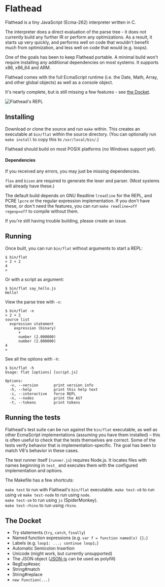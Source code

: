 Flathead
========
Flathead is a tiny JavaScript (Ecma-262) interpreter written in C.

The interpreter does a direct evaluation of the parse tree - it does not
currently build any further IR or perform any optimizations. As a result, it
starts up very quickly, and performs well on code that wouldn't benefit much
from optimization, and less well on code that would (e.g. loops). 

One of the goals has been to keep Flathead portable. A minimal build won't
require installing any additional dependencies on most systems. It supports
x86, x86_64 and ARM.

Flathead comes with the full EcmaScript runtime (i.e. the Date, Math, Array,
and other global objects) as well as a console object.

It's nearly complete, but is still missing a few features - see [the Docket](#the-docket).

![Flathead's REPL](http://ndreynolds.com/img/flathead.png)


Installing
----------
Download or clone the source and run `make` within. This creates an executable
at `bin/flat` within the source directory. (You can optionally run `make
install` to copy this to `/usr/local/bin/`.)

Flathead should build on most POSIX platforms (no Windows support yet).

#### Dependencies 

If you received any errors, you may just be missing dependencies.

`flex` and `bison` are required to generate the lexer and parser. (Most systems
will already have these.)

The default build depends on GNU Readline `lreadline` for the REPL, and PCRE
`lpcre` or the regular expression implementation. If you don't have these, or
don't need the features, you can run `make readline=off regexp=off` to compile
without them.

If you're still having trouble building, please create an issue.


Running
-------
Once built, you can run `bin/flat` without arguments to start a REPL:

    $ bin/flat
    > 2 + 2
    4
    >

Or with a script as argument:

    $ bin/flat say_hello.js
    Hello!

View the parse tree with `-n`:

    $ bin/flat -n
    > 2 + 2
    source list
      expression statement
        expression (binary)
          +
          number (2.000000)
          number (2.000000)
    4
    >

See all the options with `-h`:

    $ bin/flat -h
    Usage: flat [options] [script.js] 

    Options:
      -v, --version       print version info
      -h, --help          print this help text
      -i, --interactive   force REPL
      -n, --nodes         print the AST
      -t, --tokens        print tokens


Running the tests
-----------------
Flathead's test suite can be run against the `bin/flat` executable, as well as
other EcmaScript implementations (assuming you have them installed) – this is
often useful to check that the tests themselves are correct. Some of the tests
verify behavior that is implementation-specific. The goal has been to match
V8's behavior in these cases.

The test runner itself (`runner.js`) requires Node.js. It locates files with
names beginning in `test_` and executes them with the configured implementation
and options. 

The Makefile has a few shortcuts:

`make test` to run with Flathead's `bin/flat` executable. 
`make test-v8` to run using `v8` 
`make test-node` to run using `node`.  
`make test-sm` to run using `js` (SpiderMonkey).  
`make test-rhino` to run using `rhino`.  


The Docket
----------
- Try statements (`try`, `catch`, `finally`)
- Named function expressions (e.g. `var f = function named(x) {};`)
- Labels (e.g. `loop1: ...; continue loop1;`)
- Automatic Semicolon Insertion
- Unicode (might work, but currently unsupported)
- The JSON object ([JSON-js][1] can be used as polyfill)
- RegExp#exec
- String#match
- String#replace
- `new Function(...)`


[1]: http://github.com/douglascrockford/JSON-js
